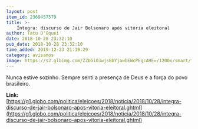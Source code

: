 ```yaml
---
layout: post
item_id: 2369457579
title: >-
    Íntegra: discurso de Jair Bolsonaro após vitória eleitoral
author: Tatu D'Oquei
date: 2018-10-28 23:32:10
pub_date: 2018-10-28 23:32:10
time_added: 2019-12-23 21:19:29
category: avisamos
image: https://s2.glbimg.com/ZZbGi03wjsBbYjawbEWcPEgcAHE=/1200x/smart/filters:cover():strip_icc()/s02.video.glbimg.com/x720/7121009.jpg
---
```


Nunca estive sozinho. Sempre senti a presença de Deus e a força do povo brasileiro.

**Link:** [https://g1.globo.com/politica/eleicoes/2018/noticia/2018/10/28/integra-discurso-de-jair-bolsonaro-apos-vitoria-eleitoral.ghtml](https://g1.globo.com/politica/eleicoes/2018/noticia/2018/10/28/integra-discurso-de-jair-bolsonaro-apos-vitoria-eleitoral.ghtml)

